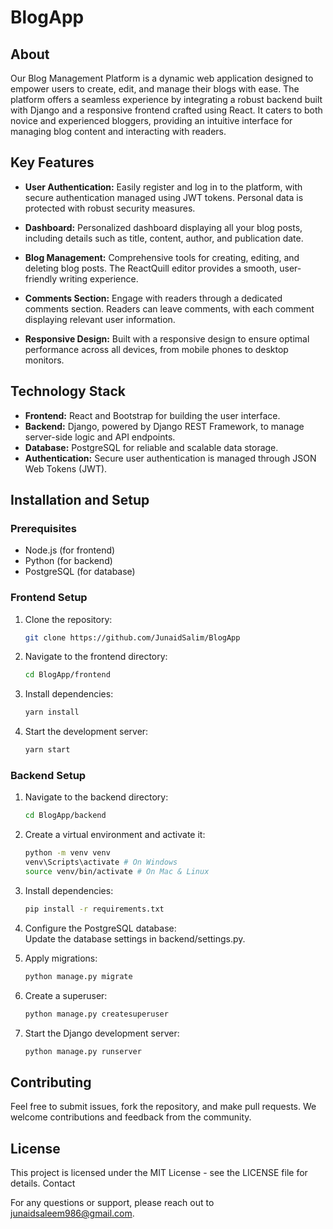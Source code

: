 # BlogApp



## About

Our Blog Management Platform is a dynamic web application designed to empower users to create, edit, and manage their blogs with ease. The platform offers a seamless experience by integrating a robust backend built with Django and a responsive frontend crafted using React. It caters to both novice and experienced bloggers, providing an intuitive interface for managing blog content and interacting with readers.

## Key Features

- **User Authentication:** Easily register and log in to the platform, with secure authentication managed using JWT tokens. Personal data is protected with robust security measures.
  
- **Dashboard:** Personalized dashboard displaying all your blog posts, including details such as title, content, author, and publication date.

- **Blog Management:** Comprehensive tools for creating, editing, and deleting blog posts. The ReactQuill editor provides a smooth, user-friendly writing experience.

- **Comments Section:** Engage with readers through a dedicated comments section. Readers can leave comments, with each comment displaying relevant user information.

- **Responsive Design:** Built with a responsive design to ensure optimal performance across all devices, from mobile phones to desktop monitors.

## Technology Stack

- **Frontend:** React and Bootstrap for building the user interface.
- **Backend:** Django, powered by Django REST Framework, to manage server-side logic and API endpoints.
- **Database:** PostgreSQL for reliable and scalable data storage.
- **Authentication:** Secure user authentication is managed through JSON Web Tokens (JWT).

## Installation and Setup

### Prerequisites

- Node.js (for frontend)
- Python (for backend)
- PostgreSQL (for database)

### Frontend Setup

1. Clone the repository:
   ```bash
   git clone https://github.com/JunaidSalim/BlogApp
    ```
2. Navigate to the frontend directory:
    ```bash
   cd BlogApp/frontend
    ```
3. Install dependencies:
    ```bash
   yarn install
    ```
4. Start the development server:
    ```bash
   yarn start
    ```
### Backend Setup
1. Navigate to the backend directory:
    ```bash
   cd BlogApp/backend
    ```
2. Create a virtual environment and activate it:
    ```bash
   python -m venv venv
   venv\Scripts\activate # On Windows
   source venv/bin/activate # On Mac & Linux
   ```

3. Install dependencies:
    ```bash
   pip install -r requirements.txt
    ```

4. Configure the PostgreSQL database:
   <br> Update the database settings in backend/settings.py.

5. Apply migrations:
    ```bash
   python manage.py migrate
    ```

6. Create a superuser:
    ```bash
   python manage.py createsuperuser
    ```

5. Start the Django development server:
    ```bash
   python manage.py runserver
    ```

## Contributing

Feel free to submit issues, fork the repository, and make pull requests. We welcome contributions and feedback from the community.

## License

This project is licensed under the MIT License - see the LICENSE file for details.
Contact

For any questions or support, please reach out to junaidsaleem986@gmail.com.
